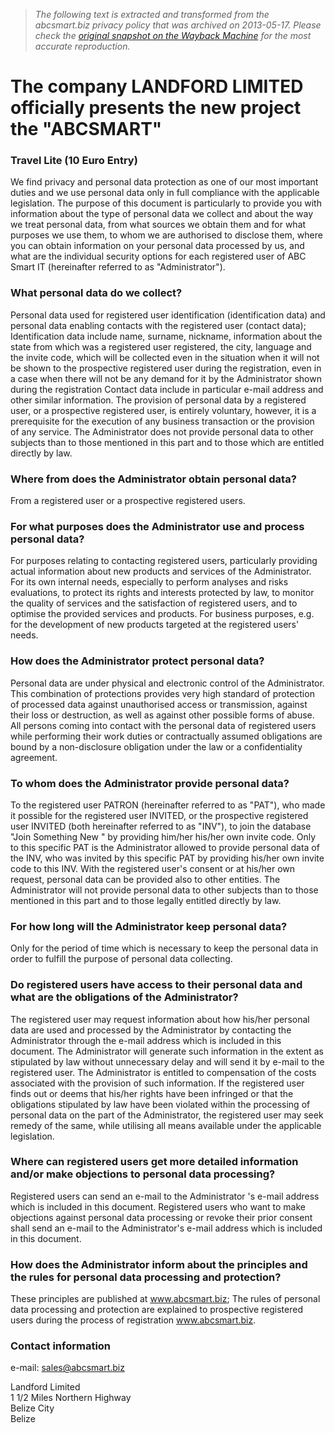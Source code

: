 > *The following text is extracted and transformed from the abcsmart.biz privacy policy that was archived on 2013-05-17. Please check the [original snapshot on the Wayback Machine](https://web.archive.org/web/20130517182219id_/http%3A//www.abcsmart.biz/privacy.php) for the most accurate reproduction.*

# The company LANDFORD LIMITED officially presents the new project the "ABCSMART"

### Travel Lite (10 Euro Entry)

[ ](http://perfectmoney.com/?ref=747939 "Make P2P and B2B payment with Perfect Money")

We find privacy and personal data protection as one of our most important duties and we use personal data only in full compliance with the applicable legislation. The purpose of this document is particularly to provide you with information about the type of personal data we collect and about the way we treat personal data, from what sources we obtain them and for what purposes we use them, to whom we are authorised to disclose them, where you can obtain information on your personal data processed by us, and what are the individual security options for each registered user of ABC Smart IT (hereinafter referred to as "Administrator"). 

### What personal data do we collect?

Personal data used for registered user identification (identification data) and personal data enabling contacts with the registered user (contact data); Identification data include name, surname, nickname, information about the state from which was a registered user registered, the city, language and the invite code, which will be collected even in the situation when it will not be shown to the prospective registered user during the registration, even in a case when there will not be any demand for it by the Administrator shown during the registration Contact data include in particular e-mail address and other similar information. The provision of personal data by a registered user, or a prospective registered user, is entirely voluntary, however, it is a prerequisite for the execution of any business transaction or the provision of any service. The Administrator does not provide personal data to other subjects than to those mentioned in this part and to those which are entitled directly by law. 

### Where from does the Administrator obtain personal data?

From a registered user or a prospective registered users. 

### For what purposes does the Administrator use and process personal data?

For purposes relating to contacting registered users, particularly providing actual information about new products and services of the Administrator. For its own internal needs, especially to perform analyses and risks evaluations, to protect its rights and interests protected by law, to monitor the quality of services and the satisfaction of registered users, and to optimise the provided services and products. For business purposes, e.g. for the development of new products targeted at the registered users' needs. 

### How does the Administrator protect personal data?

Personal data are under physical and electronic control of the Administrator. This combination of protections provides very high standard of protection of processed data against unauthorised access or transmission, against their loss or destruction, as well as against other possible forms of abuse. All persons coming into contact with the personal data of registered users while performing their work duties or contractually assumed obligations are bound by a non-disclosure obligation under the law or a confidentiality agreement. 

### To whom does the Administrator provide personal data?

To the registered user PATRON (hereinafter referred to as "PAT"), who made it possible for the registered user INVITED, or the prospective registered user INVITED (both hereinafter referred to as "INV"), to join the database "Join Something New " by providing him/her his/her own invite code. Only to this specific PAT is the Administrator allowed to provide personal data of the INV, who was invited by this specific PAT by providing his/her own invite code to this INV. With the registered user's consent or at his/her own request, personal data can be provided also to other entities. The Administrator will not provide personal data to other subjects than to those mentioned in this part and to those legally entitled directly by law. 

### For how long will the Administrator keep personal data?

Only for the period of time which is necessary to keep the personal data in order to fulfill the purpose of personal data collecting. 

### Do registered users have access to their personal data and what are the obligations of the Administrator?

The registered user may request information about how his/her personal data are used and processed by the Administrator by contacting the Administrator through the e-mail address which is included in this document. The Administrator will generate such information in the extent as stipulated by law without unnecessary delay and will send it by e-mail to the registered user. The Administrator is entitled to compensation of the costs associated with the provision of such information. If the registered user finds out or deems that his/her rights have been infringed or that the obligations stipulated by law have been violated within the processing of personal data on the part of the Administrator, the registered user may seek remedy of the same, while utilising all means available under the applicable legislation. 

### Where can registered users get more detailed information and/or make objections to personal data processing?

Registered users can send an e-mail to the Administrator 's e-mail address which is included in this document. Registered users who want to make objections against personal data processing or revoke their prior consent shall send an e-mail to the Administrator's e-mail address which is included in this document. 

###  How does the Administrator inform about the principles and the rules for personal data processing and protection? 

These principles are published at www.abcsmart.biz; The rules of personal data processing and protection are explained to prospective registered users during the process of registration www.abcsmart.biz. 

### Contact information

e-mail: sales@abcsmart.biz 

Landford Limited  
1 1/2 Miles Northern Highway  
Belize City  
Belize 
